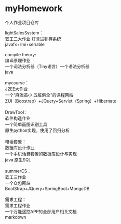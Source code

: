# myHomework
个人作业项目仓库

lightSalesSystem：
<br>
软工二大作业 灯具进销存系统
<br>
javafx+rmi+seriable
<br>
<br>
compile theory:
<br>
编译原理作业
<br>
一个词法分析器（Tiny语言）一个语法分析器
<br>
java
<br>
<br>
mycourse：
<br>
J2EE大作业
<br>
一个“麻雀虽小 五脏俱全”的课程网站
<br>
ZUI（Boostrap）+JQuery+Servlet（Spring）+Hibernate
<br>
<br>
DrawTool：
<br>
软件构造作业
<br>
一个简单画图识别工具
<br>
原生python实现，使用了回归分析
<br>
<br>
电话套餐：
<br>
数据库设计作业
<br>
一个手机话费套餐的数据库设计与实现
<br>
java 原生SQL
<br>
<br>
summerCS：
<br>
软工三作业
<br>
一个众包网站
<br>
BootStrap+JQuery+SpringBoot+MongoDB
<br>
<br>
需求工程：
<br>
需求工程作业
<br>
一个万能遥控APP的全部用户相关文档
<br>
markdown
<br>

